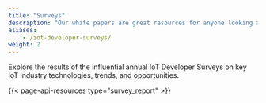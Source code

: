 ```yaml
---
title: "Surveys"
description: "Our white papers are great resources for anyone looking at understanding how open source can help build successful IoT solutions"
aliases:
    - /iot-developer-surveys/
weight: 2
---
```


Explore the results of the influential annual IoT Developer Surveys on key IoT industry technologies, trends, and opportunities.

{{< page-api-resources type="survey_report" >}}